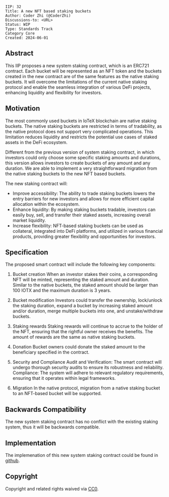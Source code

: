 ```
IIP: 32
Title: A new NFT based staking buckets
Author: Coder Zhi (@CoderZhi)
Discussions-to: <URL>
Status: WIP
Type: Standards Track
Category Core
Created: 2024-06-01
```

## Abstract
This IIP proposes a new system staking contract, which is an ERC721 contract. Each bucket will be represented as an NFT token and the buckets created in the new contract are of the same features as the native staking buckets. It will overcome the limitations of the current native staking protocol and enable the seamless integration of various DeFi projects, enhancing liquidity and flexibility for investors.

## Motivation
The most commonly used buckets in IoTeX blockchain are native staking buckets. The native staking buckets are restricted in terms of tradability, as the native protocol does not support very complicated operations. This limitation reduces liquidity and restricts the potential use cases of staked assets in the DeFi ecosystem.

Different from the previous version of system staking contract, in which investors could only choose some specific staking amounts and durations, this version allows investors to create buckets of any amount and any duration. We are able to implement a very straightforward migration from the native staking buckets to the new NFT based buckets. 

The new staking contract will:
* Improve accessibility: The ability to trade staking buckets lowers the entry barriers for new investors and allows for more efficient capital allocation within the ecosystem.
* Enhance liquidity: By making staking buckets tradable, investors can easily buy, sell, and transfer their staked assets, increasing overall market liquidity.
* Increase flexibility: NFT-based staking buckets can be used as collateral, integrated into DeFi platforms, and utilized in various financial products, providing greater flexibility and opportunities for investors.

## Specification
The proposed smart contract will include the following key components:

1. Bucket creation
When an investor stakes their coins, a corresponding NFT will be minted, representing the staked amount and duration. Similar to the native buckets, the staked amount should be larger than 100 IOTX and the maximum duration is 3 years.

2. Bucket modification
Investors could transfer the ownership, lock/unlock the staking duration, expand a bucket by increasing staked amount and/or duration, merge multiple buckets into one, and unstake/withdraw buckets.

3. Staking rewards
Staking rewards will continue to accrue to the holder of the NFT, ensuring that the rightful owner receives the benefits. The amount of rewards are the same as native staking buckets.

4. Donation
Bucket owners could donate the staked amount to the beneficiary specified in the contract.

5. Security and Compliance
Audit and Verification: The smart contract will undergo thorough security audits to ensure its robustness and reliability.
Compliance: The system will adhere to relevant regulatory requirements, ensuring that it operates within legal frameworks.

6. Migration
In the native protocol, migration from a native staking bucket to an NFT-based bucket will be supported.


## Backwards Compatibility
The new system staking contract has no conflict with the existing staking system, thus it will be backwards compatible.

## Implementation
The implemenation of this new system staking contract could be found in [github](https://github.com/iotexproject/iip13-contracts/blob/main/src/SystemStaking2.sol).

## Copyright
Copyright and related rights waived via [CC0](https://creativecommons.org/publicdomain/zero/1.0/).